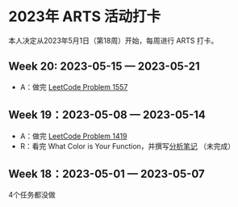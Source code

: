 # 2023年 ARTS 活动打卡

本人决定从2023年5月1日（第18周）开始，每周进行 ARTS 打卡。

## Week 20: 2023-05-15 — 2023-05-21

- A：做完 [LeetCode Problem 1557][3]

## Week 19：2023-05-08 — 2023-05-14

- A：做完 [LeetCode Problem 1419][1]
- R：看完 What Color is Your Function，并撰写[分析笔记][2] （未完成）

## Week 18：2023-05-01 — 2023-05-07

4个任务都没做

  [1]: https://github.com/whl1729/leetcode/tree/master/1419_minimum_number_of_frogs_croaking
  [2]: https://gitee.com/whl1729/surf/blob/master/computer/pl/what_color_is_your_function.md
  [3]: https://leetcode.com/problems/minimum-number-of-vertices-to-reach-all-nodes/
